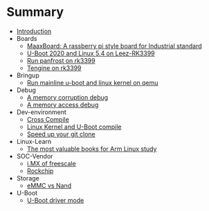 # Summary

* [Introduction](README.md)
* Boards
    * [MaaxBoard:  A rassberry pi style board for Industrial standard](Boards/MaxxBoard.md)
    * [U-Boot 2020 and Linux 5.4 on Leez-RK3399](Boards/mainline-u-boot-linux-leez.md)
    * [Run panfrost on rk3399](Boards/panfrost-rk3399.md)
    * [Tengine on rk3399](Boards/Tengine-rk3399.md)
* Bringup
    * [Run mainline u-boot and linux kernel on qemu](Bringup/u-boot-kernel-qemu.md)
* Debug
    * [A memory corruption debug](Debug/Mem-Corruption-Debug.md)
    * [A memory access debug](Debug/Memcpy.md)
* Dev-environment
    * [Cross Compile](Dev-environment/Cross-compile.md)
    * [Linux Kernel and U-Boot compile](Dev-environment/Linux-kernel-u-boot-build..md)
    * [Speed up your git clone](Dev-environment/Git-clone-speed-up.md)
* Linux-Learn
    * [The most valuable books for  Arm Linux study](Linux-Learn/Arm-linux-book.md)
* SOC-Vendor
    * [i.MX of freescale](SOC-Vendor/IMX.md)
    * [Rockchip](SOC-Vendor/rk.md)
* Storage
    * [eMMC vs Nand](Storage/eMMC-Nand.md)
* U-Boot
    * [U-Boot driver mode](U-Boot/U-Boot-DM.md)

